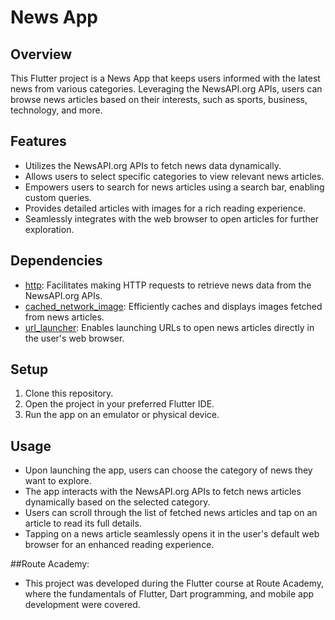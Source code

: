 # News App

## Overview
This Flutter project is a News App that keeps users informed with the latest news from various categories. Leveraging the NewsAPI.org APIs, users can browse news articles based on their interests, such as sports, business, technology, and more.

## Features
- Utilizes the NewsAPI.org APIs to fetch news data dynamically.
- Allows users to select specific categories to view relevant news articles.
- Empowers users to search for news articles using a search bar, enabling custom queries.
- Provides detailed articles with images for a rich reading experience.
- Seamlessly integrates with the web browser to open articles for further exploration.

## Dependencies
- [http](https://pub.dev/packages/http): Facilitates making HTTP requests to retrieve news data from the NewsAPI.org APIs.
- [cached_network_image](https://pub.dev/packages/cached_network_image): Efficiently caches and displays images fetched from news articles.
- [url_launcher](https://pub.dev/packages/url_launcher): Enables launching URLs to open news articles directly in the user's web browser.

## Setup
1. Clone this repository.
2. Open the project in your preferred Flutter IDE.
3. Run the app on an emulator or physical device.

## Usage
- Upon launching the app, users can choose the category of news they want to explore.
- The app interacts with the NewsAPI.org APIs to fetch news articles dynamically based on the selected category.
- Users can scroll through the list of fetched news articles and tap on an article to read its full details.
- Tapping on a news article seamlessly opens it in the user's default web browser for an enhanced reading experience.

##Route Academy:
- This project was developed during the Flutter course at Route Academy, where the fundamentals of Flutter, Dart programming, and mobile app development were covered.
